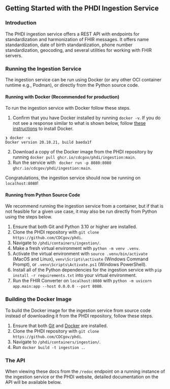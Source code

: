 ## Getting Started with the PHDI Ingestion Service

### Introduction
The PHDI ingestion service offers a REST API with endpoints for standardization and harmonization of FHIR messages. It offers name standardization, date of birth standardization, phone number standardization, geocoding, and several utilities for working with FHIR servers.

### Running the Ingestion Service

The ingestion service can be run using Docker (or any other OCI container runtime e.g., Podman), or directly from the Python source code.

#### Running with Docker (Recommended for production)

To run the ingestion service with Docker follow these steps.
1. Confirm that you have Docker installed by running `docker -v`. If you do not see a response similar to what is shown below, follow [these instructions](https://docs.docker.com/get-docker/) to install Docker.
```
❯ docker -v
Docker version 20.10.21, build baeda1f
``` 
2. Download a copy of the Docker image from the PHDI repository by running `docker pull ghcr.io/cdcgov/phdi/ingestion:main`.
3. Run the service with ` docker run -p 8080:8080 ghcr.io/cdcgov/phdi/ingestion:main`.

Congratulations, the ingestion service should now be running on `localhost:8080`!

#### Running from Python Source Code

We recommend running the ingestion service from a container, but if that is not feasible for a given use case, it may also be run directly from Python using the steps below.

1. Ensure that both Git and Python 3.10 or higher are installed.
2. Clone the PHDI repository with `git clone https://github.com/CDCgov/phdi`.
3. Navigate to `/phdi/containers/ingestion/`.
4. Make a fresh virtual environment with `python -m venv .venv`.
5. Activate the virtual environment with `source .venv/bin/activate` (MacOS and Linux), `venv\Scripts\activate` (Windows Command Prompt), or `.venv\Scripts\Activate.ps1` (Windows PowerShell).
5. Install all of the Python dependencies for the ingestion service with `pip install -r requirements.txt` into your virtual environment.
6. Run the FHIR Converter on `localhost:8080` with `python -m uvicorn app.main:app --host 0.0.0.0 --port 8080`. 

### Building the Docker Image

To build the Docker image for the ingestion service from source code instead of downloading it from the PHDI repository, follow these steps.
1. Ensure that both [Git](https://git-scm.com/book/en/v2/Getting-Started-Installing-Git) and [Docker](https://docs.docker.com/get-docker/) are installed.
2. Clone the PHDI repository with `git clone https://github.com/CDCgov/phdi`.
3. Navigate to `/phdi/containers/ingestion/`.
4. Run `docker build -t ingestion .`.

### The API 

When viewing these docs from the `/redoc` endpoint on a running instance of the ingestion service or the PHDI website, detailed documentation on the API will be available below. 
